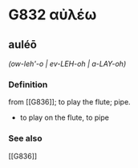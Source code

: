 # G832 αὐλέω

## auléō

_(ow-leh'-o | ev-LEH-oh | a-LAY-oh)_

### Definition

from [[G836]]; to play the flute; pipe.

- to play on the flute, to pipe

### See also

[[G836]]

